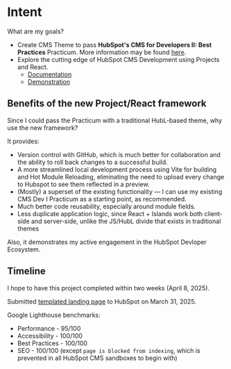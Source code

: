 # Intent

What are my goals?
+ Create CMS Theme to pass **HubSpot's CMS for Developers II: Best Practices** Practicum. More information may be found [here](https://academy.hubspot.com/courses/cms-for-developers-best-practices).
+ Explore the cutting edge of HubSpot CMS Development using Projects and React.
  + [Documentation](https://github.hubspot.com/cms-react/)
  + [Demonstration](https://www.youtube.com/watch?v=bHUEZxwP0ps)

## Benefits of the new Project/React framework

Since I could pass the Practicum with a traditional HubL-based theme, why use the new framework? 

It provides:
+ Version control with GitHub, which is much better for collaboration and the ability to roll back changes to a successful build.
+ A more streamlined local development process using Vite for building and Hot Module Reloading, eliminating the need to upload every change to Hubspot to see them reflected in a preview.
+ (Mostly) a superset of the existing functionality — I can use my existing CMS Dev I Practicum as a starting point, as recommended.
+ Much better code reusability, especially around module fields.
+ Less duplicate application logic, since React + Islands work both client-side and server-side, unlike the JS/HubL divide that exists in traditional themes

Also, it demonstrates my active engagement in the HubSpot Devloper Ecosystem.

## Timeline

I hope to have this project completed within two weeks (April 8, 2025).

Submitted [templated landing page](https://47585160.hs-sites.com/practicum-our-fellowship) to HubSpot on March 31, 2025.

Google Lighthouse benchmarks:
+ Performance - 95/100
+ Accessibility - 100/100
+ Best Practices - 100/100
+ SEO - 100/100 (except `page is blocked from indexing`, which is prevented in all HubSpot CMS sandboxes to begin with)